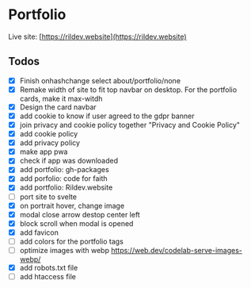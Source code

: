 # Portfolio

Live site: [https://rildev.website](https://rildev.website)

## Todos
 
- [x] Finish onhashchange select about/portfolio/none
- [x] Remake width of site to fit top navbar on desktop. For the portfolio cards, make it max-witdh
- [x] Design the card navbar
- [x] add cookie to know if user agreed to the gdpr banner
- [x] join privacy and cookie policy together "Privacy and Cookie Policy"
- [x] add cookie policy
- [x] add privacy policy
- [x] make app pwa
- [x] check if app was downloaded
- [x] add portfolio: gh-packages
- [x] add porfolio: code for faith
- [x] add portfolio: Rildev.website
- [ ] port site to svelte
- [x] on portrait hover, change image
- [x] modal close arrow destop center left
- [x] block scroll when modal is opened
- [x] add favicon
- [ ] add colors for the portfolio tags
- [ ] optimize images with webp https://web.dev/codelab-serve-images-webp/
- [x] add robots.txt file
- [ ] add htaccess file